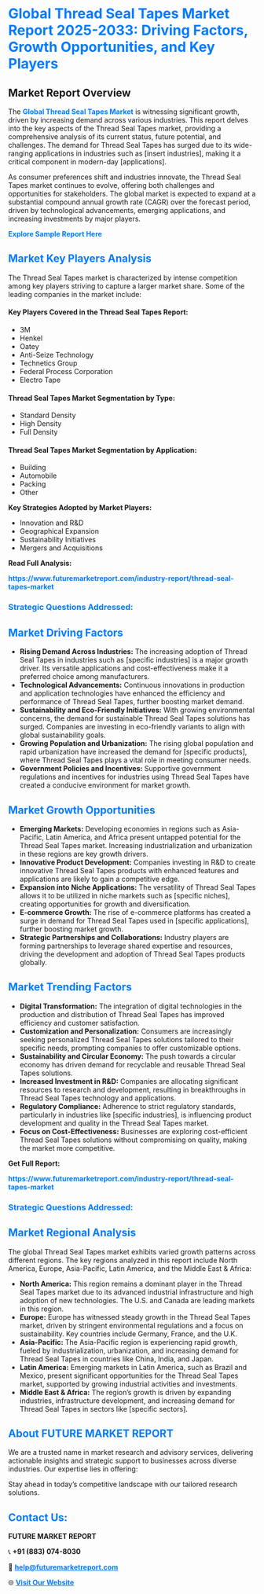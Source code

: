 <h1 style="color: #007BFF;">Global Thread Seal Tapes Market Report 2025-2033: Driving Factors, Growth Opportunities, and Key Players</h1>

<section id="overview">
<h2>Market Report Overview</h2>
<p>The <a href="https://www.futuremarketreport.com/industry-report/thread-seal-tapes-market" style="color: #007BFF; text-decoration: none;"><strong>Global Thread Seal Tapes Market</strong></a> is witnessing significant growth, driven by increasing demand across various industries. This report delves into the key aspects of the Thread Seal Tapes market, providing a comprehensive analysis of its current status, future potential, and challenges. The demand for Thread Seal Tapes has surged due to its wide-ranging applications in industries such as [insert industries], making it a critical component in modern-day [applications].</p>
<p>As consumer preferences shift and industries innovate, the Thread Seal Tapes market continues to evolve, offering both challenges and opportunities for stakeholders. The global market is expected to expand at a substantial compound annual growth rate (CAGR) over the forecast period, driven by technological advancements, emerging applications, and increasing investments by major players.</p>
</section>

<section id="overview">
<p><a href="https://www.futuremarketreport.com/request-sample/reportId=83107" style="color: #007BFF; text-decoration: none;"><strong>Explore Sample Report Here</strong></a></p>
</section>

<section id="key-players">
<h2 style="color: #007BFF;">Market Key Players Analysis</h2>
<p>The Thread Seal Tapes market is characterized by intense competition among key players striving to capture a larger market share. Some of the leading companies in the market include:</p>
<h4>Key Players Covered in the Thread Seal Tapes Report:</h4>
<ul><li>3M</li><li>Henkel</li><li>Oatey</li><li>Anti-Seize Technology</li><li>Technetics Group</li><li>Federal Process Corporation</li><li>Electro Tape</li></ul>
<h4>Thread Seal Tapes Market Segmentation by Type:</h4>
<ul><li>Standard Density</li><li>High Density</li><li>Full Density</li></ul>

<h4>Thread Seal Tapes Market Segmentation by Application:</h4>
<ul><li>Building</li><li>Automobile</li><li>Packing</li><li>Other</li></ul>
<p><strong>Key Strategies Adopted by Market Players:</strong></p>
<ul>
<li>Innovation and R&D</li>
<li>Geographical Expansion</li>
<li>Sustainability Initiatives</li>
<li>Mergers and Acquisitions</li>
</ul>
</section>

<section>
<p><strong>Read Full Analysis: </strong></p><a href="https://www.futuremarketreport.com/industry-report/thread-seal-tapes-market" style="color: #007BFF; text-decoration: none;"><strong>https://www.futuremarketreport.com/industry-report/thread-seal-tapes-market</strong></a>
<h3 style="color: #007BFF;">Strategic Questions Addressed:</h3>
</section>

<section id="driving-factors">
<h2 style="color: #007BFF;">Market Driving Factors</h2>
<ul>
<li><strong>Rising Demand Across Industries:</strong> The increasing adoption of Thread Seal Tapes in industries such as [specific industries] is a major growth driver. Its versatile applications and cost-effectiveness make it a preferred choice among manufacturers.</li>
<li><strong>Technological Advancements:</strong> Continuous innovations in production and application technologies have enhanced the efficiency and performance of Thread Seal Tapes, further boosting market demand.</li>
<li><strong>Sustainability and Eco-Friendly Initiatives:</strong> With growing environmental concerns, the demand for sustainable Thread Seal Tapes solutions has surged. Companies are investing in eco-friendly variants to align with global sustainability goals.</li>
<li><strong>Growing Population and Urbanization:</strong> The rising global population and rapid urbanization have increased the demand for [specific products], where Thread Seal Tapes plays a vital role in meeting consumer needs.</li>
<li><strong>Government Policies and Incentives:</strong> Supportive government regulations and incentives for industries using Thread Seal Tapes have created a conducive environment for market growth.</li>
</ul>
</section>

<section id="growth-opportunities">
<h2 style="color: #007BFF;">Market Growth Opportunities</h2>
<ul>
<li><strong>Emerging Markets:</strong> Developing economies in regions such as Asia-Pacific, Latin America, and Africa present untapped potential for the Thread Seal Tapes market. Increasing industrialization and urbanization in these regions are key growth drivers.</li>
<li><strong>Innovative Product Development:</strong> Companies investing in R&D to create innovative Thread Seal Tapes products with enhanced features and applications are likely to gain a competitive edge.</li>
<li><strong>Expansion into Niche Applications:</strong> The versatility of Thread Seal Tapes allows it to be utilized in niche markets such as [specific niches], creating opportunities for growth and diversification.</li>
<li><strong>E-commerce Growth:</strong> The rise of e-commerce platforms has created a surge in demand for Thread Seal Tapes used in [specific applications], further boosting market growth.</li>
<li><strong>Strategic Partnerships and Collaborations:</strong> Industry players are forming partnerships to leverage shared expertise and resources, driving the development and adoption of Thread Seal Tapes products globally.</li>
</ul>
</section>

<section id="trending-factors">
<h2 style="color: #007BFF;">Market Trending Factors</h2>
<ul>
<li><strong>Digital Transformation:</strong> The integration of digital technologies in the production and distribution of Thread Seal Tapes has improved efficiency and customer satisfaction.</li>
<li><strong>Customization and Personalization:</strong> Consumers are increasingly seeking personalized Thread Seal Tapes solutions tailored to their specific needs, prompting companies to offer customizable options.</li>
<li><strong>Sustainability and Circular Economy:</strong> The push towards a circular economy has driven demand for recyclable and reusable Thread Seal Tapes solutions.</li>
<li><strong>Increased Investment in R&D:</strong> Companies are allocating significant resources to research and development, resulting in breakthroughs in Thread Seal Tapes technology and applications.</li>
<li><strong>Regulatory Compliance:</strong> Adherence to strict regulatory standards, particularly in industries like [specific industries], is influencing product development and quality in the Thread Seal Tapes market.</li>
<li><strong>Focus on Cost-Effectiveness:</strong> Businesses are exploring cost-efficient Thread Seal Tapes solutions without compromising on quality, making the market more competitive.</li>
</ul>
</section>

<section>
<p><strong>Get Full Report: </strong></p><a href="https://www.futuremarketreport.com/industry-report/thread-seal-tapes-market" style="color: #007BFF; text-decoration: none;"><strong>https://www.futuremarketreport.com/industry-report/thread-seal-tapes-market</strong></a>
<h3 style="color: #007BFF;">Strategic Questions Addressed:</h3>
</section>


<section id="regional-analysis">
<h2 style="color: #007BFF;">Market Regional Analysis</h2>
<p>The global Thread Seal Tapes market exhibits varied growth patterns across different regions. The key regions analyzed in this report include North America, Europe, Asia-Pacific, Latin America, and the Middle East & Africa:</p>
<ul>
<li><strong>North America:</strong> This region remains a dominant player in the Thread Seal Tapes market due to its advanced industrial infrastructure and high adoption of new technologies. The U.S. and Canada are leading markets in this region.</li>
<li><strong>Europe:</strong> Europe has witnessed steady growth in the Thread Seal Tapes market, driven by stringent environmental regulations and a focus on sustainability. Key countries include Germany, France, and the U.K.</li>
<li><strong>Asia-Pacific:</strong> The Asia-Pacific region is experiencing rapid growth, fueled by industrialization, urbanization, and increasing demand for Thread Seal Tapes in countries like China, India, and Japan.</li>
<li><strong>Latin America:</strong> Emerging markets in Latin America, such as Brazil and Mexico, present significant opportunities for the Thread Seal Tapes market, supported by growing industrial activities and investments.</li>
<li><strong>Middle East & Africa:</strong> The region’s growth is driven by expanding industries, infrastructure development, and increasing demand for Thread Seal Tapes in sectors like [specific sectors].</li>
</ul>
</section>

<footer>
<h2 style="color: #007BFF;">About FUTURE MARKET REPORT</h2>
<p>We are a trusted name in market research and advisory services, delivering actionable insights and strategic support to businesses across diverse industries. Our expertise lies in offering:</p>

<p>Stay ahead in today’s competitive landscape with our tailored research solutions.</p>

<h2 style="color: #007BFF;">Contact Us:</h2>
<p><strong>FUTURE MARKET REPORT</strong></p>
<p>📞 <strong>+91 (883) 074-8030</strong></p>
<p>📧 <strong><a href="mailto:help@futuremarketreport.com" style="color: #007BFF;">help@futuremarketreport.com</a></strong></p>
<p>🌐 <strong><a href="https://www.futuremarketreport.com/" style="color: #007BFF;">Visit Our Website</a></strong></p>
</footer>
